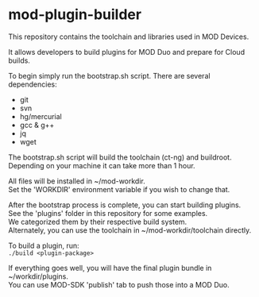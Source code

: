 mod-plugin-builder
==================

This repository contains the toolchain and libraries used in MOD Devices.

It allows developers to build plugins for MOD Duo and prepare for Cloud builds.

To begin simply run the bootstrap.sh script.
There are several dependencies:
 - git
 - svn
 - hg/mercurial
 - gcc & g++
 - jq
 - wget

The bootstrap.sh script will build the toolchain (ct-ng) and buildroot.<br/>
Depending on your machine it can take more than 1 hour.<br/>

All files will be installed in ~/mod-workdir.<br/>
Set the 'WORKDIR' environment variable if you wish to change that.

After the bootstrap process is complete, you can start building plugins.<br/>
See the 'plugins' folder in this repository for some examples.<br/>
We categorized them by their respective build system.<br/>
Alternately, you can use the toolchain in ~/mod-workdir/toolchain directly.

To build a plugin, run:<br/>
```./build <plugin-package>```

If everything goes well, you will have the final plugin bundle in ~/workdir/plugins.<br/>
You can use MOD-SDK 'publish' tab to push those into a MOD Duo.
